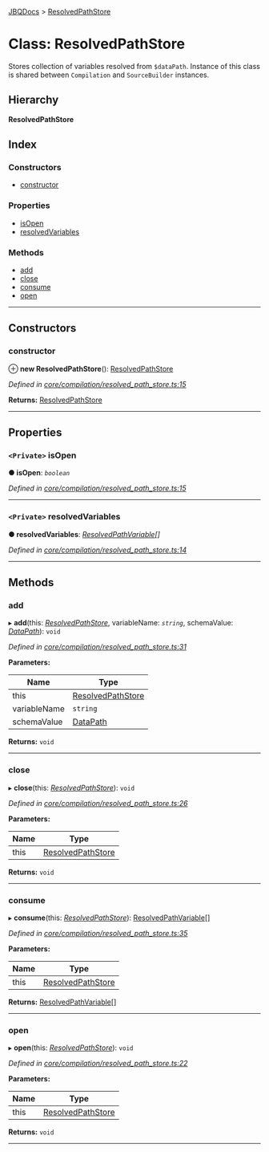 [JBQDocs](../README.md) > [ResolvedPathStore](../classes/resolvedpathstore.md)

# Class: ResolvedPathStore

Stores collection of variables resolved from `$dataPath`. Instance of this class is shared between `Compilation` and `SourceBuilder` instances.

## Hierarchy

**ResolvedPathStore**

## Index

### Constructors

* [constructor](resolvedpathstore.md#constructor)

### Properties

* [isOpen](resolvedpathstore.md#isopen)
* [resolvedVariables](resolvedpathstore.md#resolvedvariables)

### Methods

* [add](resolvedpathstore.md#add)
* [close](resolvedpathstore.md#close)
* [consume](resolvedpathstore.md#consume)
* [open](resolvedpathstore.md#open)

---

## Constructors

<a id="constructor"></a>

###  constructor

⊕ **new ResolvedPathStore**(): [ResolvedPathStore](resolvedpathstore.md)

*Defined in [core/compilation/resolved_path_store.ts:15](https://github.com/krnik/vjs-validator/blob/557f235/src/core/compilation/resolved_path_store.ts#L15)*

**Returns:** [ResolvedPathStore](resolvedpathstore.md)

___

## Properties

<a id="isopen"></a>

### `<Private>` isOpen

**● isOpen**: *`boolean`*

*Defined in [core/compilation/resolved_path_store.ts:15](https://github.com/krnik/vjs-validator/blob/557f235/src/core/compilation/resolved_path_store.ts#L15)*

___
<a id="resolvedvariables"></a>

### `<Private>` resolvedVariables

**● resolvedVariables**: *[ResolvedPathVariable](../interfaces/resolvedpathvariable.md)[]*

*Defined in [core/compilation/resolved_path_store.ts:14](https://github.com/krnik/vjs-validator/blob/557f235/src/core/compilation/resolved_path_store.ts#L14)*

___

## Methods

<a id="add"></a>

###  add

▸ **add**(this: *[ResolvedPathStore](resolvedpathstore.md)*, variableName: *`string`*, schemaValue: *[DataPath](../interfaces/datapath.md)*): `void`

*Defined in [core/compilation/resolved_path_store.ts:31](https://github.com/krnik/vjs-validator/blob/557f235/src/core/compilation/resolved_path_store.ts#L31)*

**Parameters:**

| Name | Type |
| ------ | ------ |
| this | [ResolvedPathStore](resolvedpathstore.md) |
| variableName | `string` |
| schemaValue | [DataPath](../interfaces/datapath.md) |

**Returns:** `void`

___
<a id="close"></a>

###  close

▸ **close**(this: *[ResolvedPathStore](resolvedpathstore.md)*): `void`

*Defined in [core/compilation/resolved_path_store.ts:26](https://github.com/krnik/vjs-validator/blob/557f235/src/core/compilation/resolved_path_store.ts#L26)*

**Parameters:**

| Name | Type |
| ------ | ------ |
| this | [ResolvedPathStore](resolvedpathstore.md) |

**Returns:** `void`

___
<a id="consume"></a>

###  consume

▸ **consume**(this: *[ResolvedPathStore](resolvedpathstore.md)*): [ResolvedPathVariable](../interfaces/resolvedpathvariable.md)[]

*Defined in [core/compilation/resolved_path_store.ts:35](https://github.com/krnik/vjs-validator/blob/557f235/src/core/compilation/resolved_path_store.ts#L35)*

**Parameters:**

| Name | Type |
| ------ | ------ |
| this | [ResolvedPathStore](resolvedpathstore.md) |

**Returns:** [ResolvedPathVariable](../interfaces/resolvedpathvariable.md)[]

___
<a id="open"></a>

###  open

▸ **open**(this: *[ResolvedPathStore](resolvedpathstore.md)*): `void`

*Defined in [core/compilation/resolved_path_store.ts:22](https://github.com/krnik/vjs-validator/blob/557f235/src/core/compilation/resolved_path_store.ts#L22)*

**Parameters:**

| Name | Type |
| ------ | ------ |
| this | [ResolvedPathStore](resolvedpathstore.md) |

**Returns:** `void`

___

